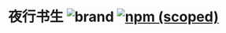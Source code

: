 # 夜行书生 ![brand](https://www.travis-ci.org/owen-carter/owen-carter.github.io.svg?branch=master) [![npm (scoped)](https://img.shields.io/npm/v/@cycle/core.svg)]()

